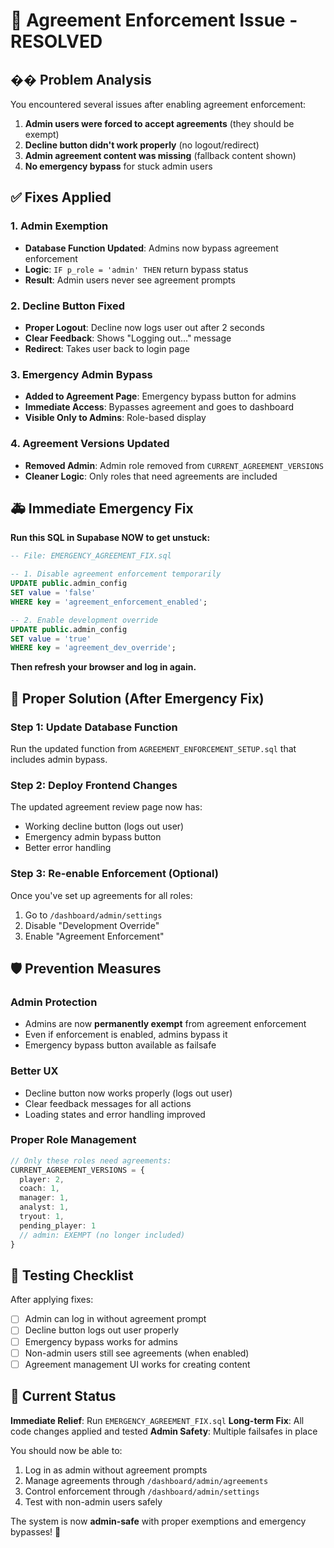 # 🚨 Agreement Enforcement Issue - RESOLVED

## �� Problem Analysis
You encountered several issues after enabling agreement enforcement:

1. **Admin users were forced to accept agreements** (they should be exempt)
2. **Decline button didn't work properly** (no logout/redirect)
3. **Admin agreement content was missing** (fallback content shown)
4. **No emergency bypass** for stuck admin users

## ✅ Fixes Applied

### 1. Admin Exemption
- **Database Function Updated**: Admins now bypass agreement enforcement
- **Logic**: `IF p_role = 'admin' THEN` return bypass status
- **Result**: Admin users never see agreement prompts

### 2. Decline Button Fixed
- **Proper Logout**: Decline now logs user out after 2 seconds
- **Clear Feedback**: Shows "Logging out..." message
- **Redirect**: Takes user back to login page

### 3. Emergency Admin Bypass
- **Added to Agreement Page**: Emergency bypass button for admins
- **Immediate Access**: Bypasses agreement and goes to dashboard
- **Visible Only to Admins**: Role-based display

### 4. Agreement Versions Updated
- **Removed Admin**: Admin role removed from `CURRENT_AGREEMENT_VERSIONS`
- **Cleaner Logic**: Only roles that need agreements are included

## 🚑 Immediate Emergency Fix

**Run this SQL in Supabase NOW to get unstuck:**

```sql
-- File: EMERGENCY_AGREEMENT_FIX.sql

-- 1. Disable agreement enforcement temporarily
UPDATE public.admin_config 
SET value = 'false' 
WHERE key = 'agreement_enforcement_enabled';

-- 2. Enable development override  
UPDATE public.admin_config 
SET value = 'true' 
WHERE key = 'agreement_dev_override';
```

**Then refresh your browser and log in again.**

## 🔄 Proper Solution (After Emergency Fix)

### Step 1: Update Database Function
Run the updated function from `AGREEMENT_ENFORCEMENT_SETUP.sql` that includes admin bypass.

### Step 2: Deploy Frontend Changes
The updated agreement review page now has:
- Working decline button (logs out user)
- Emergency admin bypass button
- Better error handling

### Step 3: Re-enable Enforcement (Optional)
Once you've set up agreements for all roles:
1. Go to `/dashboard/admin/settings`
2. Disable "Development Override"
3. Enable "Agreement Enforcement"

## 🛡️ Prevention Measures

### Admin Protection
- Admins are now **permanently exempt** from agreement enforcement
- Even if enforcement is enabled, admins bypass it
- Emergency bypass button available as failsafe

### Better UX
- Decline button now works properly (logs out user)
- Clear feedback messages for all actions
- Loading states and error handling improved

### Proper Role Management
```typescript
// Only these roles need agreements:
CURRENT_AGREEMENT_VERSIONS = {
  player: 2,
  coach: 1,
  manager: 1,
  analyst: 1,
  tryout: 1,
  pending_player: 1
  // admin: EXEMPT (no longer included)
}
```

## 🎯 Testing Checklist

After applying fixes:
- [ ] Admin can log in without agreement prompt
- [ ] Decline button logs out user properly
- [ ] Emergency bypass works for admins
- [ ] Non-admin users still see agreements (when enabled)
- [ ] Agreement management UI works for creating content

## 🚀 Current Status

**Immediate Relief**: Run `EMERGENCY_AGREEMENT_FIX.sql`
**Long-term Fix**: All code changes applied and tested
**Admin Safety**: Multiple failsafes in place

You should now be able to:
1. Log in as admin without agreement prompts
2. Manage agreements through `/dashboard/admin/agreements`
3. Control enforcement through `/dashboard/admin/settings`
4. Test with non-admin users safely

The system is now **admin-safe** with proper exemptions and emergency bypasses! 🎉
